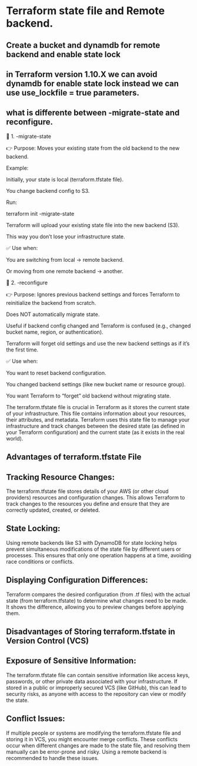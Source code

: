 # Terraform state file and Remote backend.

## Create a bucket and dynamdb for remote backend and enable state lock

## in Terraform version 1.10.X we can avoid dynamdb for enable state lock instead we can use use_lockfile = true parameters.

## what is differente between -migrate-state and reconfigure.

🔹 1. -migrate-state

👉 Purpose: Moves your existing state from the old backend to the new backend.

Example:

Initially, your state is local (terraform.tfstate file).

You change backend config to S3.

Run:

terraform init -migrate-state

Terraform will upload your existing state file into the new backend (S3).

This way you don’t lose your infrastructure state.

✅ Use when:

You are switching from local → remote backend.

Or moving from one remote backend → another.

🔹 2. -reconfigure

👉 Purpose: Ignores previous backend settings and forces Terraform to reinitialize the backend from scratch.

Does NOT automatically migrate state.

Useful if backend config changed and Terraform is confused (e.g., changed bucket name, region, or authentication).

Terraform will forget old settings and use the new backend settings as if it’s the first time.

✅ Use when:

You want to reset backend configuration.

You changed backend settings (like new bucket name or resource group).

You want Terraform to “forget” old backend without migrating state.


The terraform.tfstate file is crucial in Terraform as it stores the current state of your infrastructure. This file contains information about your resources, their attributes, and metadata. Terraform uses this state file to manage your infrastructure and track changes between the desired state (as defined in your Terraform configuration) and the current state (as it exists in the real world).

## Advantages of terraform.tfstate File
## Tracking Resource Changes: 
The terraform.tfstate file stores details of your AWS (or other cloud providers) resources and configuration changes. This allows Terraform to track changes to the resources you define and ensure that they are correctly updated, created, or deleted.

## State Locking: 
Using remote backends like S3 with DynamoDB for state locking helps prevent simultaneous modifications of the state file by different users or processes. This ensures that only one operation happens at a time, avoiding race conditions or conflicts.

## Displaying Configuration Differences: 
Terraform compares the desired configuration (from .tf files) with the actual state (from terraform.tfstate) to determine what changes need to be made. It shows the difference, allowing you to preview changes before applying them.

## Disadvantages of Storing terraform.tfstate in Version Control (VCS)
## Exposure of Sensitive Information: 
The terraform.tfstate file can contain sensitive information like access keys, passwords, or other private data associated with your infrastructure. If stored in a public or improperly secured VCS (like GitHub), this can lead to security risks, as anyone with access to the repository can view or modify the state.

## Conflict Issues: 
If multiple people or systems are modifying the terraform.tfstate file and storing it in VCS, you might encounter merge conflicts. These conflicts occur when different changes are made to the state file, and resolving them manually can be error-prone and risky. Using a remote backend is recommended to handle these issues.
